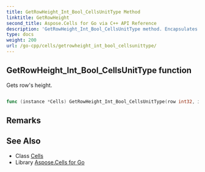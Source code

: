 ```yaml
---
title: GetRowHeight_Int_Bool_CellsUnitType Method 
linktitle: GetRowHeight
second_title: Aspose.Cells for Go via C++ API Reference
description: 'GetRowHeight_Int_Bool_CellsUnitType method. Encapsulates the function that represents getrowheight in Go.'
type: docs
weight: 200
url: /go-cpp/cells/getrowheight_int_bool_cellsunittype/
---
```


## GetRowHeight_Int_Bool_CellsUnitType function

Gets row's height.

```go

func (instance *Cells) GetRowHeight_Int_Bool_CellsUnitType(row int32, isoriginal bool, unittype CellsUnitType)  (float64,  error) 

```

## Remarks


## See Also

* Class [Cells](../)
* Library [Aspose.Cells for Go](../../)
